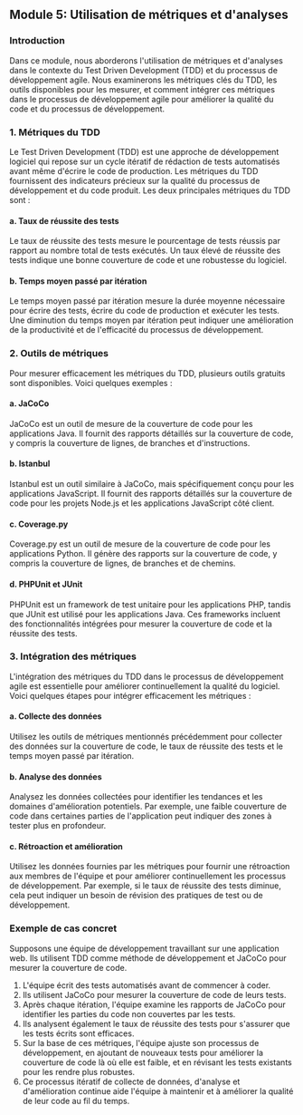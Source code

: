 ## Module 5: Utilisation de métriques et d'analyses

### Introduction
Dans ce module, nous aborderons l'utilisation de métriques et d'analyses dans le contexte du Test Driven Development (TDD) et du processus de développement agile. Nous examinerons les métriques clés du TDD, les outils disponibles pour les mesurer, et comment intégrer ces métriques dans le processus de développement agile pour améliorer la qualité du code et du processus de développement.

### 1. Métriques du TDD

Le Test Driven Development (TDD) est une approche de développement logiciel qui repose sur un cycle itératif de rédaction de tests automatisés avant même d'écrire le code de production. Les métriques du TDD fournissent des indicateurs précieux sur la qualité du processus de développement et du code produit. Les deux principales métriques du TDD sont :

#### a. Taux de réussite des tests
Le taux de réussite des tests mesure le pourcentage de tests réussis par rapport au nombre total de tests exécutés. Un taux élevé de réussite des tests indique une bonne couverture de code et une robustesse du logiciel.

#### b. Temps moyen passé par itération
Le temps moyen passé par itération mesure la durée moyenne nécessaire pour écrire des tests, écrire du code de production et exécuter les tests. Une diminution du temps moyen par itération peut indiquer une amélioration de la productivité et de l'efficacité du processus de développement.

### 2. Outils de métriques

Pour mesurer efficacement les métriques du TDD, plusieurs outils gratuits sont disponibles. Voici quelques exemples :

#### a. JaCoCo
JaCoCo est un outil de mesure de la couverture de code pour les applications Java. Il fournit des rapports détaillés sur la couverture de code, y compris la couverture de lignes, de branches et d'instructions.

#### b. Istanbul
Istanbul est un outil similaire à JaCoCo, mais spécifiquement conçu pour les applications JavaScript. Il fournit des rapports détaillés sur la couverture de code pour les projets Node.js et les applications JavaScript côté client.

#### c. Coverage.py
Coverage.py est un outil de mesure de la couverture de code pour les applications Python. Il génère des rapports sur la couverture de code, y compris la couverture de lignes, de branches et de chemins.

#### d. PHPUnit et JUnit
PHPUnit est un framework de test unitaire pour les applications PHP, tandis que JUnit est utilisé pour les applications Java. Ces frameworks incluent des fonctionnalités intégrées pour mesurer la couverture de code et la réussite des tests.

### 3. Intégration des métriques

L'intégration des métriques du TDD dans le processus de développement agile est essentielle pour améliorer continuellement la qualité du logiciel. Voici quelques étapes pour intégrer efficacement les métriques :

#### a. Collecte des données
Utilisez les outils de métriques mentionnés précédemment pour collecter des données sur la couverture de code, le taux de réussite des tests et le temps moyen passé par itération.

#### b. Analyse des données
Analysez les données collectées pour identifier les tendances et les domaines d'amélioration potentiels. Par exemple, une faible couverture de code dans certaines parties de l'application peut indiquer des zones à tester plus en profondeur.

#### c. Rétroaction et amélioration
Utilisez les données fournies par les métriques pour fournir une rétroaction aux membres de l'équipe et pour améliorer continuellement les processus de développement. Par exemple, si le taux de réussite des tests diminue, cela peut indiquer un besoin de révision des pratiques de test ou de développement.

### Exemple de cas concret

Supposons une équipe de développement travaillant sur une application web. Ils utilisent TDD comme méthode de développement et JaCoCo pour mesurer la couverture de code.

1. L'équipe écrit des tests automatisés avant de commencer à coder.
2. Ils utilisent JaCoCo pour mesurer la couverture de code de leurs tests.
3. Après chaque itération, l'équipe examine les rapports de JaCoCo pour identifier les parties du code non couvertes par les tests.
4. Ils analysent également le taux de réussite des tests pour s'assurer que les tests écrits sont efficaces.
5. Sur la base de ces métriques, l'équipe ajuste son processus de développement, en ajoutant de nouveaux tests pour améliorer la couverture de code là où elle est faible, et en révisant les tests existants pour les rendre plus robustes.
6. Ce processus itératif de collecte de données, d'analyse et d'amélioration continue aide l'équipe à maintenir et à améliorer la qualité de leur code au fil du temps.
